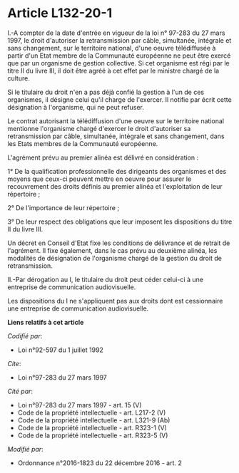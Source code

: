 # Article L132-20-1

I.-A compter de la date d'entrée en vigueur de la loi n° 97-283 du 27 mars 1997, le droit d'autoriser la retransmission par
câble, simultanée, intégrale et sans changement, sur le territoire national, d'une oeuvre télédiffusée à partir d'un Etat
membre de la Communauté européenne ne peut être exercé que par un organisme de gestion collective. Si cet organisme est régi
par le titre II du livre III, il doit être agréé  à cet effet par le ministre chargé de la culture. 

Si le titulaire du droit n'en a pas déjà confié la gestion à  l'un de ces organismes, il désigne celui  qu'il charge de
l'exercer. Il notifie par écrit cette désignation à l'organisme, qui ne peut refuser. 

Le contrat autorisant la télédiffusion d'une oeuvre sur le territoire national mentionne l'organisme chargé  d'exercer le
droit d'autoriser sa retransmission par câble, simultanée, intégrale et sans changement, dans les Etats membres de la
Communauté européenne. 

L'agrément prévu au premier alinéa est délivré en considération : 

1° De la qualification professionnelle des dirigeants des organismes et des moyens que ceux-ci peuvent mettre en oeuvre pour
assurer le recouvrement des droits définis au premier alinéa et l'exploitation de leur répertoire ; 

2° De l'importance de leur répertoire ; 

3° De leur respect des obligations que leur imposent les dispositions du titre II du livre III. 

Un décret en Conseil d'Etat fixe les conditions de délivrance et de retrait de l'agrément. Il fixe également, dans le cas
prévu au deuxième alinéa, les modalités de désignation de l'organisme chargé  de la gestion du droit de retransmission. 

II.-Par dérogation au I, le titulaire du droit peut céder celui-ci à une entreprise de communication audiovisuelle. 

Les dispositions du I ne s'appliquent pas aux droits dont est cessionnaire une entreprise de communication audiovisuelle.

**Liens relatifs à cet article**

_Codifié par_:

  - Loi n°92-597 du 1 juillet 1992

_Cite_:

  - Loi n°97-283 du 27 mars 1997

_Cité par_:

  - Loi n°97-283 du 27 mars 1997 - art. 15 (V)
  - Code de la propriété intellectuelle - art. L217-2 (V)
  - Code de la propriété intellectuelle - art. L321-9 (Ab)
  - Code de la propriété intellectuelle - art. R323-1 (V)
  - Code de la propriété intellectuelle - art. R323-5 (V)

_Modifié par_:

  - Ordonnance n°2016-1823 du 22 décembre 2016 - art. 2

